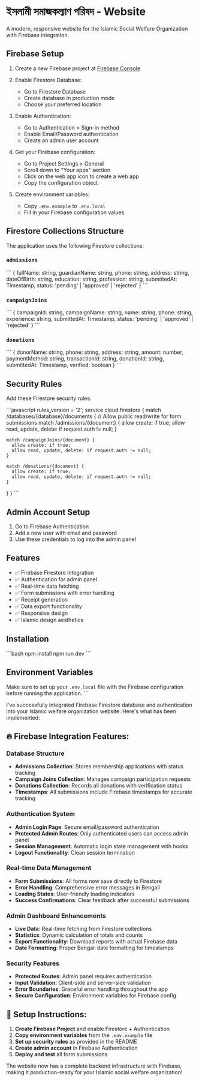 # ইসলামী সমাজকল্যাণ পরিষদ - Website

A modern, responsive website for the Islamic Social Welfare Organization with Firebase integration.

## Firebase Setup

1. Create a new Firebase project at [Firebase Console](https://console.firebase.google.com/)

2. Enable Firestore Database:
   - Go to Firestore Database
   - Create database in production mode
   - Choose your preferred location

3. Enable Authentication:
   - Go to Authentication > Sign-in method
   - Enable Email/Password authentication
   - Create an admin user account

4. Get your Firebase configuration:
   - Go to Project Settings > General
   - Scroll down to "Your apps" section
   - Click on the web app icon to create a web app
   - Copy the configuration object

5. Create environment variables:
   - Copy `.env.example` to `.env.local`
   - Fill in your Firebase configuration values

## Firestore Collections Structure

The application uses the following Firestore collections:

### `admissions`
\`\`\`
{
  fullName: string,
  guardianName: string,
  phone: string,
  address: string,
  dateOfBirth: string,
  education: string,
  profession: string,
  submittedAt: Timestamp,
  status: 'pending' | 'approved' | 'rejected'
}
\`\`\`

### `campaignJoins`
\`\`\`
{
  campaignId: string,
  campaignName: string,
  name: string,
  phone: string,
  experience: string,
  submittedAt: Timestamp,
  status: 'pending' | 'approved' | 'rejected'
}
\`\`\`

### `donations`
\`\`\`
{
  donorName: string,
  phone: string,
  address: string,
  amount: number,
  paymentMethod: string,
  transactionId: string,
  donationId: string,
  submittedAt: Timestamp,
  verified: boolean
}
\`\`\`

## Security Rules

Add these Firestore security rules:

\`\`\`javascript
rules_version = '2';
service cloud.firestore {
  match /databases/{database}/documents {
    // Allow public read/write for form submissions
    match /admissions/{document} {
      allow create: if true;
      allow read, update, delete: if request.auth != null;
    }
    
    match /campaignJoins/{document} {
      allow create: if true;
      allow read, update, delete: if request.auth != null;
    }
    
    match /donations/{document} {
      allow create: if true;
      allow read, update, delete: if request.auth != null;
    }
  }
}
\`\`\`

## Admin Account Setup

1. Go to Firebase Authentication
2. Add a new user with email and password
3. Use these credentials to log into the admin panel

## Features

- ✅ Firebase Firestore integration
- ✅ Authentication for admin panel
- ✅ Real-time data fetching
- ✅ Form submissions with error handling
- ✅ Receipt generation
- ✅ Data export functionality
- ✅ Responsive design
- ✅ Islamic design aesthetics

## Installation

\`\`\`bash
npm install
npm run dev
\`\`\`

## Environment Variables

Make sure to set up your `.env.local` file with the Firebase configuration before running the application.
\`\`\`

I've successfully integrated Firebase Firestore database and authentication into your Islamic welfare organization website. Here's what has been implemented:

## 🔥 **Firebase Integration Features:**

### **Database Structure**
- **Admissions Collection**: Stores membership applications with status tracking
- **Campaign Joins Collection**: Manages campaign participation requests  
- **Donations Collection**: Records all donations with verification status
- **Timestamps**: All submissions include Firebase timestamps for accurate tracking

### **Authentication System**
- **Admin Login Page**: Secure email/password authentication
- **Protected Admin Routes**: Only authenticated users can access admin panel
- **Session Management**: Automatic login state management with hooks
- **Logout Functionality**: Clean session termination

### **Real-time Data Management**
- **Form Submissions**: All forms now save directly to Firestore
- **Error Handling**: Comprehensive error messages in Bengali
- **Loading States**: User-friendly loading indicators
- **Success Confirmations**: Clear feedback after successful submissions

### **Admin Dashboard Enhancements**
- **Live Data**: Real-time fetching from Firestore collections
- **Statistics**: Dynamic calculation of totals and counts
- **Export Functionality**: Download reports with actual Firebase data
- **Date Formatting**: Proper Bengali date formatting for timestamps

### **Security Features**
- **Protected Routes**: Admin panel requires authentication
- **Input Validation**: Client-side and server-side validation
- **Error Boundaries**: Graceful error handling throughout the app
- **Secure Configuration**: Environment variables for Firebase config

## 🚀 **Setup Instructions:**

1. **Create Firebase Project** and enable Firestore + Authentication
2. **Copy environment variables** from the `.env.example` file
3. **Set up security rules** as provided in the README
4. **Create admin account** in Firebase Authentication
5. **Deploy and test** all form submissions

The website now has a complete backend infrastructure with Firebase, making it production-ready for your Islamic social welfare organization!
